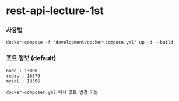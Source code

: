 # rest-api-lecture-1st

### 사용법
```
docker-compose -f "development/docker-compose.yml" up -d --build
```

### 포트 정보 (default)
```
node : 13000
redis : 16379
mysql : 13306

docker-composer.yml 에서 포트 변경 가능
```